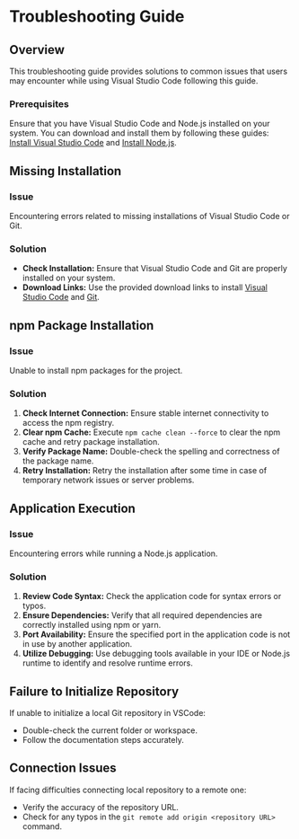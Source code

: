 # Troubleshooting Guide

## Overview

This troubleshooting guide provides solutions to common issues that users may encounter while using Visual Studio Code following this guide.

### Prerequisites

Ensure that you have Visual Studio Code and Node.js installed on your system. You can download and install them by following these guides: [Install Visual Studio Code](https://jin-fswd.github.io/COMM_mkdocs/) and [Install Node.js](https://jin-fswd.github.io/COMM_mkdocs/node/).

## Missing Installation

### Issue

Encountering errors related to missing installations of Visual Studio Code or Git.

### Solution

- **Check Installation:** Ensure that Visual Studio Code and Git are properly installed on your system.
- **Download Links:** Use the provided download links to install [Visual Studio Code](https://code.visualstudio.com/download) and [Git](https://github.com/git-guides/install-git).

## npm Package Installation

### Issue

Unable to install npm packages for the project.

### Solution

1. **Check Internet Connection:** Ensure stable internet connectivity to access the npm registry.
2. **Clear npm Cache:** Execute `npm cache clean --force` to clear the npm cache and retry package installation.
3. **Verify Package Name:** Double-check the spelling and correctness of the package name.
4. **Retry Installation:** Retry the installation after some time in case of temporary network issues or server problems.

## Application Execution

### Issue

Encountering errors while running a Node.js application.

### Solution

1. **Review Code Syntax:** Check the application code for syntax errors or typos.
2. **Ensure Dependencies:** Verify that all required dependencies are correctly installed using npm or yarn.
3. **Port Availability:** Ensure the specified port in the application code is not in use by another application.
4. **Utilize Debugging:** Use debugging tools available in your IDE or Node.js runtime to identify and resolve runtime errors.

## Failure to Initialize Repository

If unable to initialize a local Git repository in VSCode:
- Double-check the current folder or workspace.
- Follow the documentation steps accurately.

## Connection Issues

If facing difficulties connecting local repository to a remote one:
- Verify the accuracy of the repository URL.
- Check for any typos in the `git remote add origin <repository URL>` command.
